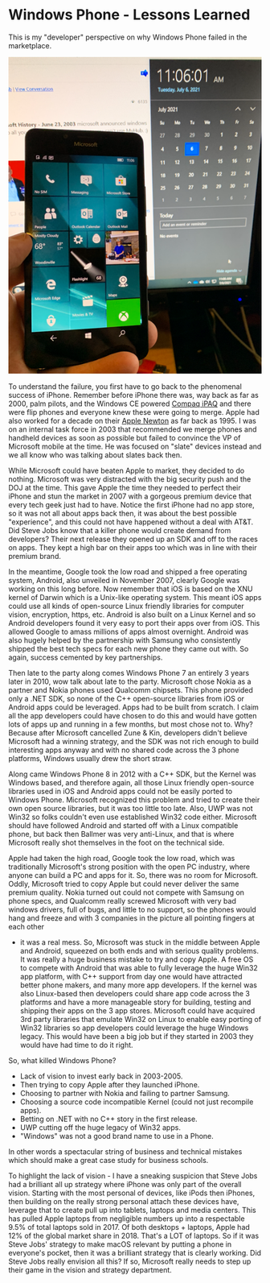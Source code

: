 
# Windows Phone - Lessons Learned

This is my "developer" perspective on why Windows Phone failed in the marketplace.

![phone](phone.png)

To understand the failure, you first have to go back to the phenomenal success of iPhone. Remember
before iPhone there was, way back as far as 2000, palm pilots, and the Windows CE powered [Compaq
iPAQ](https://en.wikipedia.org/wiki/IPAQ) and there were flip phones and everyone knew these were
going to merge.  Apple had also worked for a decade on their [Apple
Newton](https://en.wikipedia.org/wiki/Apple_Newton) as far back as 1995.  I was on an internal task
force in 2003 that recommended we merge phones and handheld devices as soon as possible but failed
to convince the VP of Microsoft mobile at the time.  He was focused on "slate" devices instead and
we all know who was talking about slates back then.

While Microsoft could have beaten Apple to market, they decided to do nothing.  Microsoft was very
distracted with the big security push and the DOJ at the time.  This gave Apple the time they needed
to perfect their iPhone and stun the market in 2007 with a gorgeous premium device that every tech
geek just had to have.  Notice the first iPhone had no app store, so it was not all about apps back
then, it was about the best possible "experience", and this could not have happened without a deal
with AT&T.  Did Steve Jobs know that a killer phone would create demand from developers?  Their next
release they opened up an SDK and off to the races on apps. They kept a high bar on their apps too
which was in line with their premium brand.

In the meantime, Google took the low road and shipped a free operating system, Android, also
unveiled in November 2007, clearly Google was working on this long before.  Now remember that iOS is
based on the XNU kernel of Darwin which is a Unix-like operating system.  This meant iOS apps could
use all kinds of open-source Linux friendly libraries for computer vision, encryption, https, etc.
Android is also built on a Linux Kernel and so Android developers found it very easy to port their
apps over from iOS.  This allowed Google to amass millions of apps almost overnight.  Android was
also hugely helped by the partnership with Samsung who consistently shipped the best tech specs for
each new phone they came out with.  So again, success cemented by key partnerships.

Then late to the party along comes Windows Phone 7 an entirely 3 years later in 2010, wow talk about
late to the party.  Microsoft chose Nokia as a partner and Nokia phones used Qualcomm chipsets. This
phone provided only a .NET SDK, so none of the C++ open-source libraries from iOS or Android apps
could be leveraged.  Apps had to be built from scratch.  I claim all the app developers could have
chosen to do this and would have gotten lots of apps up and running in a few months, but most chose
not to.  Why? Because after Microsoft cancelled Zune & Kin, developers didn't believe Microsoft had
a winning strategy, and the SDK was not rich enough to build interesting apps anyway and with no
shared code across the 3 phone platforms, Windows usually drew the short straw.

Along came Windows Phone 8 in 2012 with a C++ SDK, but the Kernel was Windows based, and therefore
again, all those Linux friendly open-source libraries used in iOS and Android apps could not be
easily ported to Windows Phone.  Microsoft recognized this problem and tried to create their own
open source libraries, but it was too little too late. Also, UWP was not Win32 so folks couldn't
even use established Win32 code either.  Microsoft should have followed Android and started off with
a Linux compatible phone, but back then Ballmer was very anti-Linux, and that is where Microsoft
really shot themselves in the foot on the technical side.

Apple had taken the high road, Google took the low road, which was traditionally Microsoft's strong
position with the open PC industry, where anyone can build a PC and apps for it.  So, there was no
room for Microsoft.  Oddly, Microsoft tried to copy Apple but could never deliver the same premium
quality.  Nokia turned out could not compete with Samsung on phone specs, and Qualcomm really
screwed Microsoft with very bad windows drivers, full of bugs, and little to no support, so the
phones would hang and freeze and with 3 companies in the picture all pointing fingers at each other
- it was a real mess. So, Microsoft was stuck in the middle between Apple and Android, squeezed on
both ends and with serious quality problems. It was really a huge business mistake to try and copy
Apple.  A free OS to compete with Android that was able to fully leverage the huge Win32 app
platform, with C++ support from day one would have attracted better phone makers, and many more app
developers.  If the kernel was also Linux-based then developers could share app code across the 3
platforms and have a more manageable story for building, testing and shipping their apps on the 3
app stores. Microsoft could have acquired 3rd party libraries that emulate Win32 on Linux to enable
easy porting of Win32 libraries so app developers could leverage the huge Windows legacy. This would
have been a big job but if they started in 2003 they would have had time to do it right.

So, what killed Windows Phone?

- Lack of vision to invest early back in 2003-2005.
- Then trying to copy Apple after they launched iPhone.
- Choosing to partner with Nokia and failing to partner Samsung.
- Choosing a source code incompatible Kernel (could not just recompile apps).
- Betting on .NET with no C++ story in the first release.
- UWP cutting off the huge legacy of Win32 apps.
- "Windows" was not a good brand name to use in a Phone.

In other words a spectacular string of business and technical mistakes which should make a great
case study for business schools.

To highlight the lack of vision - I have a sneaking suspicion that Steve Jobs had a brilliant all up
strategy where iPhone was only part of the overall vision.  Starting with the most personal of
devices, like iPods then iPhones, then building on the really strong personal attach these devices
have, leverage that to create pull up into tablets, laptops and media centers.  This has pulled
Apple laptops from negligible numbers up into a respectable 9.5% of total laptops sold in 2017.  Of
both desktops + laptops, Apple had 12% of the global market share in 2018.  That's a LOT of laptops.
So if it was Steve Jobs' strategy to make macOS relevant by putting a phone in everyone's pocket,
then it was a brilliant strategy that is clearly working.  Did Steve Jobs really envision all this?
If so, Microsoft really needs to step up their game in the vision and strategy department.
